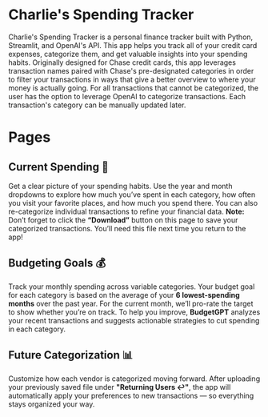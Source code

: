 # Charlie's Spending Tracker
Charlie's Spending Tracker is a personal finance tracker built with Python, Streamlit, and OpenAI's API. This app helps you track all of your credit card expenses, categorize them, and get valuable insights into your spending habits.
Originally designed for Chase credit cards, this app leverages transaction names paired with Chase's pre-designated categories in order to filter your transactions in ways that give a better overview to where your money is actually going.
For all transactions that cannot be categorized, the user has the option to leverage OpenAI to categorize transactions. Each transaction's category can be manually updated later. 

# Pages
## Current Spending 📍  
Get a clear picture of your spending habits. Use the year and month dropdowns to explore how much you’ve spent in each category, how often you visit your favorite places, and how much you spend there. You can also re-categorize individual transactions to refine your financial data. **Note:** Don’t forget to click the **“Download”** button on this page to save your categorized transactions. You’ll need this file next time you return to the app!

## Budgeting Goals 💰
Track your monthly spending across variable categories. Your budget goal for each category is based on the average of your **6 lowest-spending months** over the past year. For the current month, we’ll pro-rate the target to show whether you’re on track. To help you improve, **BudgetGPT** analyzes your recent transactions and suggests actionable strategies to cut spending in each category.
    
## Future Categorization 📊 
Customize how each vendor is categorized moving forward. After uploading your previously saved file under **"Returning Users ↩️"**, the app will automatically apply your preferences to new transactions — so everything stays organized your way.
